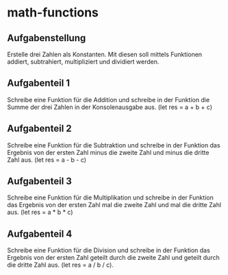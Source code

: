 # math-functions
## Aufgabenstellung
Erstelle drei Zahlen als Konstanten.
Mit diesen soll mittels Funktionen addiert, subtrahiert, multipliziert und dividiert werden.

## Aufgabenteil 1
Schreibe eine Funktion für die Addition und schreibe in der Funktion die Summe der drei Zahlen in der Konsolenausgabe aus. (let res = a + b + c)

## Aufgabenteil 2
Schreibe eine Funktion für die Subtraktion und schreibe in der Funktion das Ergebnis von der ersten Zahl minus die zweite Zahl und minus die dritte Zahl aus. (let res = a - b - c)

## Aufgabenteil 3
Schreibe eine Funktion für die Multiplikation und schreibe in der Funktion das Ergebnis von der ersten Zahl mal die zweite Zahl und mal die dritte Zahl aus. (let res = a * b * c)

## Aufgabenteil 4
Schreibe eine Funktion für die Division und schreibe in der Funktion das Ergebnis von der ersten Zahl geteilt durch die zweite Zahl und geteilt durch die dritte Zahl aus. (let res = a / b / c).
